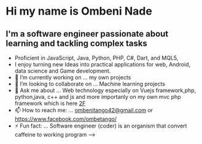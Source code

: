 # Hi my name is  Ombeni Nade
## I'm a software engineer passionate about learning and tackling complex tasks
-  Proficient in JavaScript, Java, Python, PHP, C#, Dart, and MQL5,
-  I enjoy turning new Ideas into practical applications for web, Android, data science and Game development.
- 🔭 I’m currently working on ... my own projects
- 👯 I’m looking to collaborate on ... Machine learning projects
- 💬 Ask me about ... Web technology especially on Vuejs framework,php, python,java, c++ and js and more importanly on my own mvc php framework which is here [2F](https://github.com/Ombenitango/2F)
- 📫 How to reach me: ... ombenitango42@gmail.com or  https://www.facebook.com/ombetango/
- ⚡ Fun fact: ... Software engineer (coder) is an organism that convert caffeine to working program
-->
